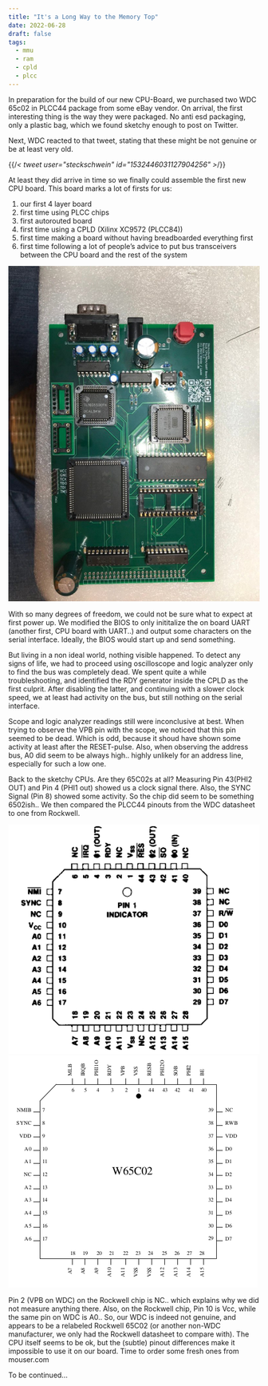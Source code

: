 ```yaml
---
title: "It's a Long Way to the Memory Top"
date: 2022-06-28
draft: false
tags:
  - mmu
  - ram
  - cpld
  - plcc
---
```


In preparation for the build of our new CPU-Board, we purchased two WDC 65c02 in PLCC44 package from some eBay vendor.
On arrival, the first interesting thing is the way they were packaged. No anti esd packaging, only a plastic bag, which we found sketchy enough to post on Twitter.

Next, WDC reacted to that tweet, stating that these might be not genuine or be at least very old.

{{/*< tweet user="steckschwein" id="1532446031127904256" >*/}}

At least they did arrive in time so we finally could assemble the first new CPU board. This board marks a lot of firsts for us:

1. our first 4 layer board
2. first time using PLCC chips
3. first autorouted board
4. first time using a CPLD (Xilinx XC9572 (PLCC84))
5. first time making a board without having breadboarded everything first
6. first time following a lot of people’s advice to put bus transceivers between the CPU board and the rest of the system


![New CPU Board with 512k RAM](images/512k_cpu_board.jpg "New CPU Board with 512k RAM")

With so many degrees of freedom, we could not be sure what to expect at first power up. We modified the BIOS to only inititalize the on board UART (another first, CPU board with UART..) and output some characters on the serial interface.
Ideally, the BIOS would start up and send something.

But living in a non ideal world, nothing visible happened.
To detect any signs of life, we had to proceed using oscilloscope and logic analyzer only to find the bus was completely dead. We spent quite a while troubleshooting, and identified the RDY generator inside the CPLD as the first culprit. After disabling the latter, and continuing with a slower clock speed, we at least had activity on the bus, but still nothing on the serial interface.

Scope and logic analyzer readings still were inconclusive at best. When trying to observe the VPB pin with the scope, we noticed that this pin seemed to be dead. Which is odd, because it shoud have shown some activity at least after the RESET-pulse. Also, when observing the address bus, A0 did seem to be always high.. highly unlikely for an address line, especially for such a low one.

Back to the sketchy CPUs. Are they 65C02s at all?
Measuring Pin 43(PHI2 OUT) and Pin 4 (PHI1 out) showed us a clock signal there. Also, the SYNC Signal (Pin 8) showed some activity. So the chip did seem to be something 6502ish..
We then compared the PLCC44 pinouts from the WDC datasheet to one from Rockwell.

![](images/plcc44_rockwell.png "PLCC44 Rockwell")
![](images/plcc44_wdc.png "PLCC44 WDC")



Pin 2 (VPB on WDC) on the Rockwell chip is NC.. which explains why we did not measure anything there. Also, on the Rockwell chip, Pin 10 is Vcc, while the same pin on WDC is A0..
So, our WDC is indeed not genuine, and appears to be a relabeled Rockwell 65C02 (or another non-WDC manufacturer, we only had the Rockwell datasheet to compare with). The CPU itself seems to be ok, but the (subtle) pinout differences make it impossible to use it on our board. Time to order some fresh ones from mouser.com

To be continued…
